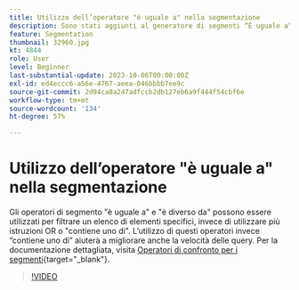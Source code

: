 ```yaml
---
title: Utilizzo dell’operatore "è uguale a" nella segmentazione
description: Sono stati aggiunti al generatore di segmenti “È uguale a” e “È diverso da”. Utilizzare questi operatori per filtrare un elenco di elementi specifici, anziché utilizzare più istruzioni OR o “Contiene uno di”. L’utilizzo di questi operatori invece di “contiene uno di” contribuirà a migliorare anche la velocità della query.
feature: Segmentation
thumbnail: 32960.jpg
kt: 4844
role: User
level: Beginner
last-substantial-update: 2023-10-06T00:00:00Z
exl-id: ed4eccc6-a56e-4767-aeea-046bbbb7ee9c
source-git-commit: 2d94ca8a247adfccb2db127eb6a9f444f54cbf6e
workflow-type: tm+mt
source-wordcount: '134'
ht-degree: 57%

---
```


# Utilizzo dell’operatore &quot;è uguale a&quot; nella segmentazione

Gli operatori di segmento &quot;è uguale a&quot; e &quot;è diverso da&quot; possono essere utilizzati per filtrare un elenco di elementi specifici, invece di utilizzare più istruzioni OR o &quot;contiene uno di&quot;. L’utilizzo di questi operatori invece “contiene uno di” aiuterà a migliorare anche la velocità delle query. Per la documentazione dettagliata, visita [Operatori di confronto per i segmenti](https://experienceleague.adobe.com/docs/analytics/components/segmentation/segment-reference/seg-operators.html?lang=it){target="_blank"}.

>[!VIDEO](https://video.tv.adobe.com/v/32960/?quality=12&learn=on)
